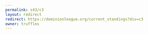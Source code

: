 ```yaml
---
permalink: s43/c3
layout: redirect
redirect: https://dominionleague.org/current_standings?div=c3
owner: truffles
---
```

